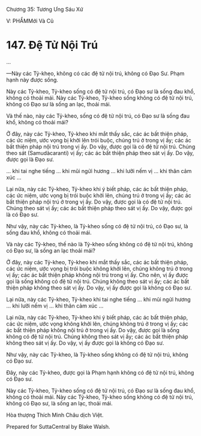  

Chương 35: Tương Ưng Sáu Xứ

V: PHẨMMới Và Cũ

# 147\. Ðệ Tử Nội Trú

…

—Này các Tỷ-kheo, không có các đệ tử nội trú, không có Ðạo Sư. Phạm hạnh này được sống.

Này các Tỷ-kheo, Tỷ-kheo sống có đệ tử nội trú, có Ðạo sư là sống đau khổ, không có thoải mái. Này các Tỷ-kheo, Tỷ-kheo sống không có đệ tử nội trú, không có Ðạo sư là sống an lạc, thoải mái.

Và thế nào, này các Tỷ-kheo, sống có đệ tử nội trú, có Ðạo sư là sống đau khổ, không có thoải mái?

Ở đây, này các Tỷ-kheo, Tỷ-kheo khi mắt thấy sắc, các ác bất thiện pháp, các ức niệm, ước vọng bị khởi lên trói buộc, chúng trú ở trong vị ấy; các ác bất thiện pháp nội trú trong vị ấy. Do vậy, được gọi là có đệ tử nội trú. Chúng theo sát (Samudàcaranti) vị ấy; các ác bất thiện pháp theo sát vị ấy. Do vậy, được gọi là Ðạo sư.

… khi tai nghe tiếng … khi mũi ngửi hương … khi lưỡi nếm vị … khi thân cảm xúc …

Lại nữa, này các Tỷ-kheo, Tỷ-kheo khi ý biết pháp, các ác bất thiện pháp, các ức niệm, ước vọng bị trói buộc khởi lên, chúng trú ở trong vị ấy; các ác bất thiện pháp nội trú ở trong vị ấy. Do vậy, được gọi là có đệ tử nội trú. Chúng theo sát vị ấy; các ác bất thiện pháp theo sát vị ấy. Do vậy, được gọi là có Ðạo sư.

Như vậy, này các Tỷ-kheo, là Tỷ-kheo sống có đệ tử nội trú, có Ðạo sư, là sống đau khổ, không có thoải mái.

Và này các Tỷ-kheo, thế nào là Tỷ-kheo sống không có đệ tử nội trú, không có Ðạo sư, là sống an lạc thoải mái?

Ở đây, này các Tỷ-kheo, Tỷ-kheo khi mắt thấy sắc, các ác bất thiện pháp, các ức niệm, ước vọng bị trói buộc không khởi lên, chúng không trú ở trong vị ấy; các ác bất thiện pháp không nội trú trong vị ấy. Cho nên, vị ấy được gọi là sống không có đệ tử nội trú. Chúng không theo sát vị ấy; các ác bất thiện pháp không theo sát vị ấy. Do vậy, vị ấy được gọi là không có Ðạo sư.

Lại nữa, này các Tỷ-kheo, Tỷ-kheo khi tai nghe tiếng … khi mũi ngửi hương … khi lưỡi nếm vị … khi thân cảm xúc …

Lại nữa, này các Tỷ-kheo, Tỷ-kheo khi ý biết pháp, các ác bất thiện pháp, các ức niệm, ước vọng không khởi lên, chúng không trú ở trong vị ấy; các ác bất thiện pháp không nội trú ở trong vị ấy. Do vậy, được gọi là sống không có đệ tử nội trú. Chúng không theo sát vị ấy; các ác bất thiện pháp không theo sát vị ấy. Do vậy, vị ấy được gọi là không có Ðạo sư.

Như vậy, này các Tỷ-kheo, là Tỷ-kheo sống không có đệ tử nội trú, không có Ðạo sư.

Ðây, này các Tỷ-kheo, được gọi là Phạm hạnh không có đệ tử nội trú, không có Ðạo sư.

Này các Tỷ-kheo, Tỷ-kheo sống có đệ tử nội trú, có Ðạo sư là sống đau khổ, không có thoải mái. Này các Tỷ-kheo, Tỷ-kheo sống không có đệ tử nội trú, không có Ðạo sư, là sống an lạc, thoải mái.

Hòa thượng Thích Minh Châu dịch Việt.

Prepared for SuttaCentral by Blake Walsh.